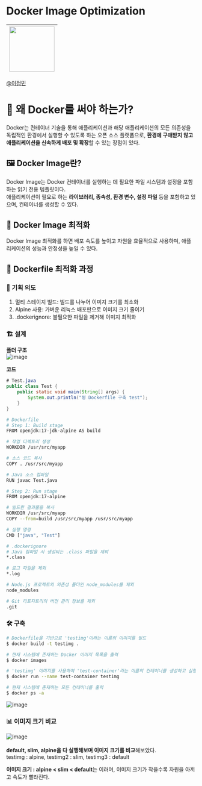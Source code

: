 # Docker Image Optimization

|<img src="https://avatars.githubusercontent.com/u/82391356?v=4" width="120" height="120"/>|
|:-:|
[@이정민](https://github.com/jjeong1015) 

# 🦈 왜 Docker를 써야 하는가?
Docker는 컨테이너 기술을 통해 애플리케이션과 해당 애플리케이션의 모든 의존성을 독립적인 환경에서 실행할 수 있도록 하는 오픈 소스 플랫폼으로, **환경에 구애받지 않고 애플리케이션을 신속하게 배포 및 확장**할 수 있는 장점이 있다.

## 🖼️ Docker Image란?
Docker Image는 Docker 컨테이너를 실행하는 데 필요한 파일 시스템과 설정을 포함하는 읽기 전용 템플릿이다.<br>
애플리케이션이 필요로 하는 **라이브러리, 종속성, 환경 변수, 설정 파일** 등을 포함하고 있으며, 컨테이너를 생성할 수 있다.

## 🚀 Docker Image 최적화
Docker Image 최적화를 하면 배포 속도를 높이고 자원을 효율적으로 사용하며, 애플리케이션의 성능과 안정성을 높일 수 있다.

## 📄 Dockerfile 최적화 과정

### 🎯 기획 의도
1. 멀티 스테이지 빌드: 빌드를 나누어 이미지 크기를 최소화
2. Alpine 사용: 가벼운 리눅스 배포판으로 이미지 크기 줄이기
3. .dockerignore: 불필요한 파일을 제거해 이미지 최적화

### 🏗️ 설계
**폴더 구조**<br>
![image](https://github.com/user-attachments/assets/a04a2c0f-e636-48c0-975e-773f58e65786)

**코드**<br>
```java
# Test.java
public class Test {
    public static void main(String[] args) {
        System.out.println("쩡 Dockerfile 구축 test");
    }
}
```
```bash
# Dockerfile
# Step 1: Build stage
FROM openjdk:17-jdk-alpine AS build

# 작업 디렉토리 생성
WORKDIR /usr/src/myapp

# 소스 코드 복사
COPY . /usr/src/myapp

# Java 소스 컴파일
RUN javac Test.java

# Step 2: Run stage
FROM openjdk:17-alpine

# 빌드한 결과물을 복사
WORKDIR /usr/src/myapp
COPY --from=build /usr/src/myapp /usr/src/myapp

# 실행 명령
CMD ["java", "Test"]
```
```bash
# .dockerignore
# Java 컴파일 시 생성되는 .class 파일을 제외
*.class

# 로그 파일을 제외
*.log

# Node.js 프로젝트의 의존성 폴더인 node_modules를 제외
node_modules

# Git 리포지토리의 버전 관리 정보를 제외
.git
```

### 🛠️ 구축
```bash
# Dockerfile을 기반으로 'testimg'이라는 이름의 이미지를 빌드
$ docker build -t testimg .

# 현재 시스템에 존재하는 Docker 이미지 목록을 출력
$ docker images

# 'testimg' 이미지를 사용하여 'test-container'라는 이름의 컨테이너를 생성하고 실행
$ docker run --name test-container testimg

# 현재 시스템에 존재하는 모든 컨테이너를 출력
$ docker ps -a
```

![image](https://github.com/user-attachments/assets/e1fd482b-ac10-40a3-9fe7-f5a1bd7d3c50)

### 📊 이미지 크기 비교
![image](https://github.com/user-attachments/assets/9a2b21aa-6e23-441c-97f8-d0eeb41677b9)
<br><br>**default, slim, alpine을 다 실행해보며 이미지 크기를 비교**해보았다.
<br>testimg : alpine, testimg2 : slim, testimg3 : default

**이미지 크기 : alpine < slim < default**는 이러며, 이미지 크기가 작을수록 자원을 아끼고 속도가 빨라진다.
